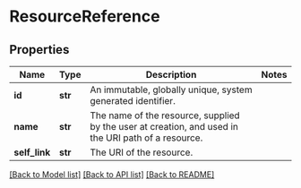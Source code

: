 # ResourceReference

## Properties
Name | Type | Description | Notes
------------ | ------------- | ------------- | -------------
**id** | **str** | An immutable, globally unique, system generated identifier. | 
**name** | **str** | The name of the resource, supplied by the user at creation, and used in the URI path of a resource. | 
**self_link** | **str** | The URI of the resource. | 

[[Back to Model list]](../README.md#documentation-for-models) [[Back to API list]](../README.md#documentation-for-api-endpoints) [[Back to README]](../README.md)

